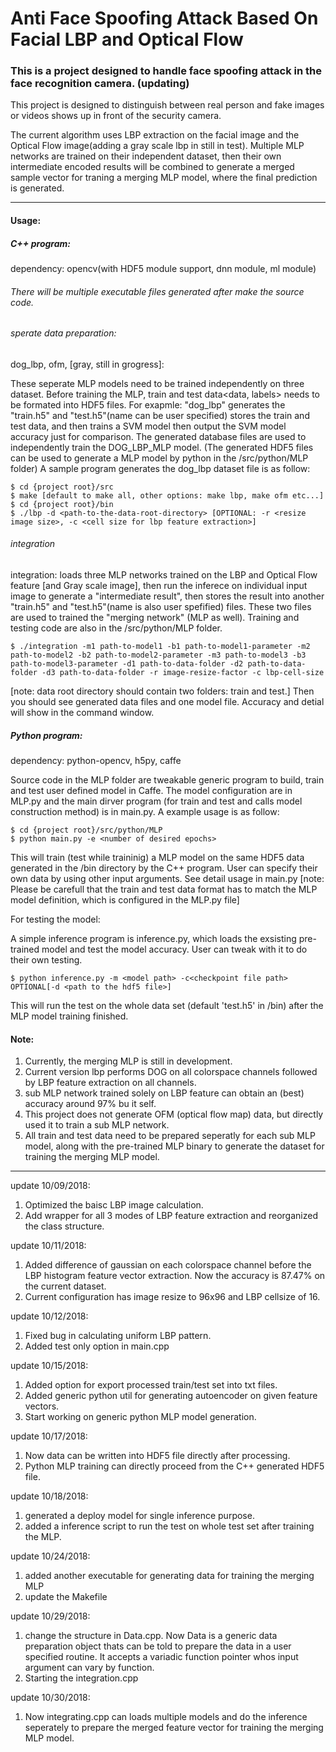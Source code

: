 # Anti Face Spoofing Attack Based On Facial LBP and Optical Flow

### This is a project designed to handle face spoofing attack in the face recognition camera. (updating)

This project is designed to distinguish between real person and fake images or videos shows up in front of the security camera.

The current algorithm uses LBP extraction on the facial image and the Optical Flow image(adding a gray scale lbp in still in test). Multiple MLP networks are trained on their independent dataset, then their own intermediate encoded results will be  combined to generate a merged sample vector for traning a merging MLP model, where the final prediction is generated.  

--------------------------
#### Usage:
##### C++ program:
dependency: opencv(with HDF5 module support, dnn module, ml module)

###### There will be multiple executable files generated after make the source code.

###### sperate data preparation: 
dog_lbp, ofm, [gray, still in grogress]:

These seperate MLP models need to be trained independently on three dataset. Before training the MLP, train and test data<data, labels> needs to be formated into HDF5 files. 
For exapmle: "dog_lbp" generates the "train.h5" and "test.h5"(name can be user specified) stores the train and test data, and then trains a SVM model then output the SVM model accuracy just for comparison. The generated database files are used to independently train the DOG_LBP_MLP model.
(The generated HDF5 files can be used to generate a MLP model by python in the /src/python/MLP folder)
A sample program generates the dog_lbp dataset file is as follow:
```
$ cd {project root}/src
$ make [default to make all, other options: make lbp, make ofm etc...]
$ cd {project root}/bin    
$ ./lbp -d <path-to-the-data-root-directory> [OPTIONAL: -r <resize image size>, -c <cell size for lbp feature extraction>] 
```
###### integration
integration: loads three MLP networks trained on the LBP and Optical Flow feature [and Gray scale image], then run the inferece on individual input image to generate a "intermediate result", then stores the result into another "train.h5" and "test.h5"(name is also user spefified) files. These two files are used to trained the "merging network" (MLP as well). Training and testing code are also in the /src/python/MLP folder.
```
$ ./integration -m1 path-to-model1 -b1 path-to-model1-parameter -m2 path-to-model2 -b2 path-to-model2-parameter -m3 path-to-model3 -b3 path-to-model3-parameter -d1 path-to-data-folder -d2 path-to-data-folder -d3 path-to-data-folder -r image-resize-factor -c lbp-cell-size
```
[note: data root directory should contain two folders: train and test.]
Then you should see generated data files and one model file. Accuracy and detial will show in the command window. 

##### Python program:
dependency: python-opencv, h5py, caffe

Source code in the MLP folder are tweakable generic program to build, train and test user defined model in Caffe. The model configuration are in MLP.py and the main dirver program (for train and test and calls model construction method) is in main.py.
A example usage is as follow:
```
$ cd {project root}/src/python/MLP
$ python main.py -e <number of desired epochs> 
```
This will train (test while traininig) a MLP model on the same HDF5 data generated in the /bin directory by the C++ program. User can specify their own data by using other input arguments. See detail usage in main.py
[note: Please be carefull that the train and test data format has to match the MLP model definition, which is configured in the MLP.py file]

For testing the model:

A simple inference program is inference.py, which loads the exsisting pre-trained model and test the model accuracy. User can tweak with it to do their own testing. 
```
$ python inference.py -m <model path> -c<checkpoint file path> OPTIONAL[-d <path to the hdf5 file>]
```
This will run the test on the whole data set (default 'test.h5' in /bin) after the MLP model training finished.


#### Note:
  1. Currently, the merging MLP is still in development.
  2. Current version lbp performs DOG on all colorspace channels followed by LBP feature extraction on all channels.
  3. sub MLP network trained solely on LBP feature can obtain an (best) accuracy around 97% bu it self.
  4. This project does not generate OFM (optical flow map) data, but directly used it to train a sub MLP network.
  5. All train and test data need to be prepared seperatly for each sub MLP model, along with the pre-trained MLP binary to generate the dataset for training the merging MLP model. 

---------------------
update 10/09/2018:
  1. Optimized the baisc LBP image calculation.
  2. Add wrapper for all 3 modes of LBP feature extraction and reorganized the class structure.
  
update 10/11/2018:
  1. Added difference of gaussian on each colorspace channel before the LBP histogram feature vector extraction. Now the accuracy is 87.47% on the current dataset.
  2. Current configuration has image resize to 96x96 and LBP cellsize of 16.

update 10/12/2018:
  1. Fixed bug in calculating uniform LBP pattern.
  2. Added test only option in main.cpp
  
update 10/15/2018:
  1. Added option for export processed train/test set into txt files.
  2. Added generic python util for generating autoencoder on given feature vectors.
  3. Start working on generic python MLP model generation. 

update 10/17/2018:
  1. Now data can be written into HDF5 file directly after processing.
  2. Python MLP training can directly proceed from the C++ generated HDF5 file.

update 10/18/2018:
  1. generated a deploy model for single inference purpose. 
  2. added a inference script to run the test on whole test set after training the MLP.

update 10/24/2018:
  1. added another executable for generating data for training the merging MLP
  2. update the Makefile

update 10/29/2018:
  1. change the structure in Data.cpp. Now Data is a generic data preparation object thats can be told to prepare the data in a user specified routine. It accepts a variadic function pointer whos input argument can vary by function. 
  2. Starting the integration.cpp
  
update 10/30/2018:
  1. Now integrating.cpp can loads multiple models and do the inference seperately to prepare the merged feature vector for training the merging MLP model. 
